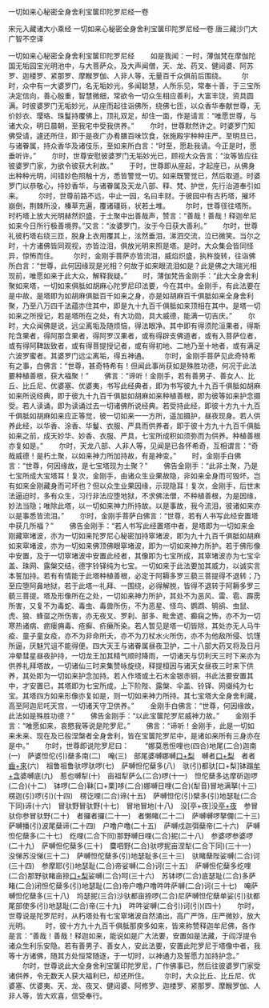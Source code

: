 一切如来心秘密全身舍利宝箧印陀罗尼经一卷


宋元入藏诸大小乘经
一切如来心秘密全身舍利宝箧印陀罗尼经一卷
唐三藏沙门大广智不空译


一切如来心秘密全身舍利宝箧印陀罗尼经
　　如是我闻：一时，薄伽梵在摩伽陀国无垢园宝光明池中，与大菩萨众，及大声闻僧，天、龙、药叉、健闼婆、阿苏罗、迦楼罗、紧那罗、摩睺罗伽、人非人等，无量百千众俱前后围绕。
　　尔时，众中有一大婆罗门，名无垢妙光，多闻聪慧，人所乐见，常奉十善，于三宝所决定信向，善心殷重，智慧微细，常欲令一切众生相应善利，大富丰饶，资具圆满。时彼婆罗门无垢妙光，从座而起往诣佛所，绕佛七匝，以众香华奉献世尊，无价妙衣、璎珞、珠鬘持覆佛上，顶礼双足，却住一面，作是请言：“唯愿世尊，与诸大众，明日晨朝，至我宅中受我供养。”
　　尔时，世尊默然许之。时婆罗门知佛受请，遽还所住，即于是夜广办肴膳百味饮食，张施殿宇种种庄严。至明旦已，与诸眷属，持众香华及诸伎乐，至如来所白言：“时至，愿赴我请。今正是时，愿垂听许。”
　　尔时，世尊安慰彼婆罗门无垢妙光已，顾视大众告言：“汝等皆应往彼婆罗门家，为欲令彼获大利故。”
　　于时，世尊即从座起，才起座已，从佛身出种种光明，间错妙色照触十方，悉皆警觉一切。如来既警觉已，然后取道。时婆罗门以恭敬心，持妙香华，与诸眷属及天龙八部、释、梵、护世，先行治道奉引如来。
　　尔时，世尊前路不远，中止一园，名曰丰财。于彼园中有古朽塔，摧坏崩倒，荆棘所没，榛草充遍，覆诸礓砾，状若土堆。
　　尔时，世尊径往塔所。时朽塔上放大光明赫然炽盛，于土聚中出善哉声，赞言：“善哉！善哉！释迦牟尼如来今日所行极善境界。”又言：“汝婆罗门，汝于今日获大善利。”
　　尔时，世尊礼彼朽塔右绕三匝，脱身上衣用覆其上，泫然垂泪，涕泗交流，泣已微笑。当尔之时，十方诸佛皆同观视，亦皆泣泪，俱放光明来照是塔。是时，大众集会皆同怪异，惊怖而住。
　　尔时，金刚手菩萨亦皆流泪，威焰炽盛，执杵旋转，往诣佛所白言：“世尊，此何因缘现是光相？何故于如来眼流泪如是？此是佛之大瑞光相现前，唯愿如来于此大众，解释我疑。”
　　时，薄伽梵告金刚手：“此大全身舍利聚如来塔，一切如来俱胝如胡麻心陀罗尼印法要，今在其中。金刚手，有此法要在是中故，是塔即为如胡麻俱胝百千如来之身，亦是如胡麻百千俱胝如来全身舍利聚，乃至八万四千法蕴亦住其中，即是九十九百千俱胝如来顶相在其中。是塔一切如来之所授记，若是塔所在之处，有大功勋，具大威德，能满一切吉庆。”
　　尔时，大众闻佛是说，远尘离垢及随烦恼，得法眼净。其中即有得须陀洹果者，得斯陀含果者，得阿那含果者，得阿罗汉果者，或有得辟支佛道者，或有入菩萨位者，或有得阿鞞跋致者，或有得菩提授记者，或有得初地、二地乃至十地者，或有满足六波罗蜜者。其婆罗门远尘离垢，得五神通。
　　尔时，金刚手菩萨见此奇特希有之事，白佛言：“世尊，甚奇特希有！但闻此事尚获如是殊胜功德，何况于此法要种植善根，获大福聚！”
　　佛言：“谛听！金刚手，若有善男子、善女人、比丘、比丘尼、优婆塞、优婆夷，书写此经典者，即为书写彼九十九百千俱胝如胡麻如来所说经典，即于彼九十九百千俱胝如胡麻如来种植善根，即为彼等如来护念摄受。若人读诵，即为读诵过去一切诸佛所说经典。若受持此经，即彼十方九十九百千俱胝如胡麻如来应正等觉，彼一切如来一一方所，遥加摄护，昼夜现身。若人供养此经，以华香、涂香、华鬘、衣服、严具而供养者，即于彼十方九十九百千俱胝如来之前，成天妙华、妙香、衣服、严具，七宝所成积如须弥而为供养。种植善根亦复如是。”
　　尔时，天龙八部、人非人等，见闻是已各怀希奇，互相谓言：“奇哉威德！是朽土聚，以如来神力所加持故，有是神变。”
　　时，金刚手白佛言：“世尊，何因缘故，是七宝塔现为土聚？”
　　佛告金刚手：“此非土聚，乃是七宝所成大宝塔耳！复次，金刚手，由诸众生业果故隐，非如来全身而可毁坏。岂有如来金刚藏身而可坏也？但以众生业果因缘，示现隐耳！复次，金刚手，后世末法逼迫时，多有众生，习行非法应堕地狱，不求佛法僧，不种植善根，为是因缘，妙法当隐；唯除此塔，以一切如来神力所持故。以是事故，我今流泪，彼诸如来亦以是事悉皆流泪。”
　　尔时，金刚手菩萨白佛言：“世尊，若有人书写此经安置塔中获几所福？”
　　佛告金刚手：“若人书写此经置塔中者，是塔即为一切如来金刚藏窣堵波，亦为一切如来陀罗尼心秘密加持窣堵波，即为九十九百千俱胝如胡麻如来窣堵波，亦为一切如来佛顶佛眼窣堵波，即为一切如来神力所护。若于佛形像中安置，及于一切窣堵波中安置此经者，其像即为七宝所成，其窣堵波亦为七宝伞盖、珠网、露槃交结，德字铃铎纯为七宝。一切如来于此法要加其威力，以诚实言本誓加持。若有有情能于此塔种植善根，必定于阿耨多罗三藐三菩提得不退转；乃至应堕阿鼻地狱，若于此塔一礼拜、一围绕，必得解脱，皆得不退转于阿耨多罗三藐三菩提。塔及形像所在之处，一切如来神力所护，其处不为恶风、雷、雹、霹雳所害，又复不为毒蛇、毒虫、毒兽所伤，不为恶星、怪鸟、鹦鹉、鸲鹆、虫鼠、虎、狼、蜂虿之所伤害，亦无夜叉、罗刹、部多、毗舍遮、癫痫之怖，亦不为一切寒热诸病、疬瘘痈毒、疮癣、疥癞所染。若人暂见是塔一切皆除，其处亦无人马牛疫、童子童女疫，亦不为非命所夭，亦不为刀杖水火所伤，亦不为他敌所侵、饥馑所逼，厌魅咒诅不能得便。四大天王与诸眷属昼夜卫护，二十八部大药叉将及日月冲晕彗星昼夜护持，一切龙王加其精气顺时降雨，一切诸天与忉利天三时下来亦为供养礼拜塔故，一切诸仙三时来集赞咏旋绕，释提桓因与诸天女昼夜三时来下供养，其处即为一切如来护念加持。若人作塔或土石木金银赤铜，书此法要安置其中，才安置已，其塔即为七宝所成，上下阶陛、露槃、伞盖、铃铎、网缀纯为七宝。其塔四方如来形像亦复如是，则一切如来神力所持。其七宝塔大全身舍利藏，高至阿迦尼吒天宫，一切诸天守卫供养。”
　　金刚手白佛言：“世尊，何因缘故，此法如是殊胜功德？”
　　佛告金刚手：“以此宝箧陀罗尼威神力故。”
　　金刚手言：“唯愿如来，哀愍我等说是陀罗尼。”
　　佛言：“谛听！金刚手，此是一切如来未来、现在及已般涅槃者全身舍利，皆在宝箧陀罗尼中，是诸如来所有三身亦在是中。”
　　尔时，世尊即说陀罗尼曰：
　　“娜莫悉怛哩也(四合)地尾(二合)迦南(一)　萨婆怛佗(引)蘖多南(二)　唵(三)　部尾婆嚩娜嚩[口+梨](四)　嚩者[口+梨](五)　者者[齒+來](知皆切)(六)　祖鲁祖鲁驮啰驮啰(七)　萨嚩怛佗蘖多(八)　驮(引)都驮[口+梨]钵蹋[牟+含](二合)婆嚩底(九)　惹也嚩犁(十)　亩祖犁萨么(二合)啰(十一)　怛佗蘖多达摩斫迦啰(二合)(十二)　钵啰(二合)靺[口+栗]哆(二合)娜嚩日哩(二合)(犁音)冒地满拏(十三)　楞迦(引)啰(引)(十四)　楞讫哩(二合)谛(十五)　萨嚩怛佗(引)檗多(引)地瑟耻(二合下同)谛(十六)　冒驮野冒驮野(十七)　冒地冒地(十八)　没[亭+夜]没[亭+夜](十九)　参冒驮你参冒驮野(二十)　者攞者攞(二十一)　者懒睹(二十二)　萨嚩嚩啰拏儞(二十三)　萨嚩播(引)波尾蘖谛(二十四)　户噜户噜(二十五)　萨嚩戍迦弭蘖帝(二十六)　萨嚩怛佗蘖多(二十七)　纥哩(二合下同)那野嚩日哩(二合)抳(二十八)　参婆啰参婆啰(二十九)　萨嚩怛佗蘖多(三十)　麌呬野(二合)驮啰抳亩涅犁(二合下同)(三十一)　没悌苏没悌(三十二)　萨嚩怛佗蘖多(引)地瑟耻多(三十三)　驮睹蘖陛娑嚩(二合)诃(三十四)　参摩耶(引)地瑟耻(二合)帝娑嚩(二合)诃(三十五)　萨嚩怛佗蘖多纥哩(二合)那野驮睹亩捺[口+梨](二合)娑嚩(二合)呵(三十六)　苏钵啰(二合)底瑟耻(二合)多萨睹(二合)闭怛佗蘖多(引)地瑟耻(二合)帝户噜户噜吽吽萨嚩(二合)诃(三十七)　唵萨嚩怛佗蘖多(三十八)　坞瑟抳(三合)沙驮都亩捺啰(二合)尼萨嚩怛佗蘖单娑(引)驮都尾部使多(引)地瑟耻(二合)帝(三十九)　吽吽娑嚩(二合引)诃(引)(四十)
　　尔时，世尊说是陀罗尼时，从朽塔处有七宝窣堵波自然涌出，高广严饰，庄严微妙，放大光明。
　　时，彼十方九十九百千俱胝那庾多如来，皆来称赞释迦牟尼佛，各作是言：“善哉！善哉！释迦如来，能说如是广大法要，安置如是法藏，于阎浮提令诸众生利乐安隐。若有善男子、善女人，安此法要，安置此陀罗尼于塔像中者，我等十方诸佛，随其方处恒常随逐，于一切时，以神通力及誓愿力加持护念。”
　　尔时，世尊说此大全身舍利宝箧印陀罗尼，广作佛事已，然后往彼婆罗门家受诸供养，令无数天人获大福利已，却还所住。
　　尔时，大众比丘、比丘尼、优婆塞、优婆夷、天、龙、夜叉、健闼婆、阿修罗、迦楼罗、紧那罗、摩睺罗伽、人非人等，皆大欢喜，信受奉行。
